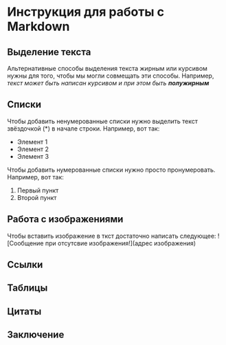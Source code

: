 # Инструкция для работы с Markdown

## Выделение текста

Альтернативные способы выделения текста жирным или курсивом нужны для того, чтобы мы могли совмещать эти способы. Например, _текст может быть написан курсивом и при этом быть **полужирным**_

## Списки

Чтобы добавить ненумерованные списки нужно выделить текст звёздочкой (*) в начале строки. Например, вот так:

* Элемент 1
* Элемент 2
* Элемент 3

Чтобы добавить нумерованные списки нужно просто пронумеровать. Например, вот так:

1. Первый пункт
2. Второй пункт

## Работа с изображениями

Чтобы вставить изображение в ткст достаточно написать следующее: ![Сообщение при отсутсвие изображения!](адрес изображения)


## Ссылки

## Таблицы

## Цитаты

## Заключение
